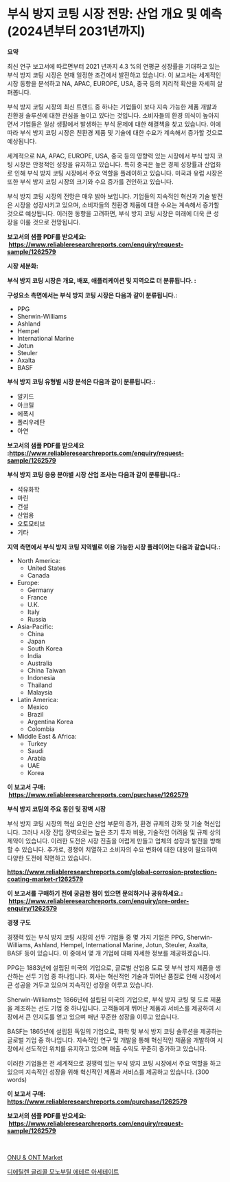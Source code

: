 <p><h1>부식 방지 코팅 시장 전망: 산업 개요 및 예측 (2024년부터 2031년까지)</h1></p><p><strong>요약</strong></p>
<p><p>최신 연구 보고서에 따르면부터 2021 년까지 4.3 %의 연평균 성장률을 기대하고 있는 부식 방지 코팅 시장은 현재 일정한 조건에서 발전하고 있습니다. 이 보고서는 세계적인 시장 동향을 분석하고 NA, APAC, EUROPE, USA, 중국 등의 지리적 확산을 자세히 살펴봅니다.</p><p>부식 방지 코팅 시장의 최신 트렌드 중 하나는 기업들이 보다 지속 가능한 제품 개발과 친환경 솔루션에 대한 관심을 높이고 있다는 것입니다. 소비자들의 환경 의식이 높아지면서 기업들은 일상 생활에서 발생하는 부식 문제에 대한 해결책을 찾고 있습니다. 이에 따라 부식 방지 코팅 시장은 친환경 제품 및 기술에 대한 수요가 계속해서 증가할 것으로 예상됩니다.</p><p>세계적으로 NA, APAC, EUROPE, USA, 중국 등의 영향력 있는 시장에서 부식 방지 코팅 시장은 안정적인 성장을 유지하고 있습니다. 특히 중국은 높은 경제 성장률과 산업화로 인해 부식 방지 코팅 시장에서 주요 역할을 플레이하고 있습니다. 미국과 유럽 시장은 또한 부식 방지 코팅 시장의 크기와 수요 증가를 견인하고 있습니다.</p><p>부식 방지 코팅 시장의 전망은 매우 밝아 보입니다. 기업들의 지속적인 혁신과 기술 발전은 시장을 성장시키고 있으며, 소비자들의 친환경 제품에 대한 수요는 계속해서 증가할 것으로 예상됩니다. 이러한 동향을 고려하면, 부식 방지 코팅 시장은 미래에 더욱 큰 성장을 이룰 것으로 전망됩니다.</p></p>
<p><strong>보고서의 샘플 PDF를 받으세요: &nbsp;<a href="https://www.reliableresearchreports.com/enquiry/request-sample/1262579">https://www.reliableresearchreports.com/enquiry/request-sample/1262579</a></strong></p>
<p><strong>시장 세분화:</strong></p>
<p><strong> 부식 방지 코팅 시장은 개요, 배포, 애플리케이션 및 지역으로 더 분류됩니다. :</strong></p>
<p><strong>구성요소 측면에서는 부식 방지 코팅 시장은 다음과 같이 분류됩니다.:</strong></p>
<p><ul><li>PPG</li><li>Sherwin-Williams</li><li>Ashland</li><li>Hempel</li><li>International Marine</li><li>Jotun</li><li>Steuler</li><li>Axalta</li><li>BASF</li></ul></p>
<p><strong> 부식 방지 코팅 유형별 시장 분석은 다음과 같이 분류됩니다.:</strong></p>
<p><ul><li>알키드</li><li>아크릴</li><li>에폭시</li><li>폴리우레탄</li><li>아연</li></ul></p>
<p><strong>보고서의 샘플 PDF를 받으세요 :<a href="https://www.reliableresearchreports.com/enquiry/request-sample/1262579">https://www.reliableresearchreports.com/enquiry/request-sample/1262579</a></strong></p>
<p><strong> 부식 방지 코팅 응용 분야별 시장 산업 조사는 다음과 같이 분류됩니다.:</strong></p>
<p><ul><li>석유화학</li><li>마린</li><li>건설</li><li>산업용</li><li>오토모티브</li><li>기타</li></ul></p>
<p><strong>지역 측면에서 부식 방지 코팅 지역별로 이용 가능한 시장 플레이어는 다음과 같습니다.:</strong></p>
<p><ul>
    <li>
        North America:
        <ul>
            <li>United States</li>
            <li>Canada</li>
        </ul>
    </li>
    <li>
        Europe:
        <ul>
            <li>Germany</li>
            <li>France</li>
            <li>U.K.</li>
            <li>Italy</li>
            <li>Russia</li>
        </ul>
    </li>
    <li>
        Asia-Pacific:
        <ul>
            <li>China</li>
            <li>Japan</li>
            <li>South Korea</li>
            <li>India</li>
            <li>Australia</li>
            <li>China Taiwan</li>
            <li>Indonesia</li>
            <li>Thailand</li>
            <li>Malaysia</li>
        </ul>
    </li>
    <li>
        Latin America:
        <ul>
            <li>Mexico</li>
            <li>Brazil</li>
            <li>Argentina Korea</li>
            <li>Colombia</li>
        </ul>
    </li>
    <li>
        Middle East & Africa:
        <ul>
            <li>Turkey</li>
            <li>Saudi</li>
            <li>Arabia</li>
            <li>UAE</li>
            <li>Korea</li>
        </ul>
    </li>
    </ul></p>
<p><strong>이 보고서 구매: &nbsp;<a href="https://www.reliableresearchreports.com/purchase/1262579">https://www.reliableresearchreports.com/purchase/1262579</a></strong></p>
<p><strong>부식 방지 코팅의 주요 동인 및 장벽 시장</strong></p>
<p><p>부식 방지 코팅 시장의 핵심 요인은 산업 부문의 증가, 환경 규제의 강화 및 기술 혁신입니다. 그러나 시장 진입 장벽으로는 높은 초기 투자 비용, 기술적인 어려움 및 규제 상의 제약이 있습니다. 이러한 도전은 시장 진출을 어렵게 만들고 업체의 성장과 발전을 방해할 수 있습니다. 추가로, 경쟁이 치열하고 소비자의 수요 변화에 대한 대응이 필요하여 다양한 도전에 직면하고 있습니다.</p></p>
<p><strong><a href="https://www.reliableresearchreports.com/global-corrosion-protection-coating-market-r1262579">https://www.reliableresearchreports.com/global-corrosion-protection-coating-market-r1262579</a></strong></p>
<p><strong>이 보고서를 구매하기 전에 궁금한 점이 있으면 문의하거나 공유하세요.: &nbsp;<a href="https://www.reliableresearchreports.com/enquiry/pre-order-enquiry/1262579">https://www.reliableresearchreports.com/enquiry/pre-order-enquiry/1262579</a></strong></p>
<p><strong>경쟁 구도</strong></p>
<p><p>경쟁력 있는 부식 방지 코팅 시장의 선두 기업들 중 몇 가지 기업은 PPG, Sherwin-Williams, Ashland, Hempel, International Marine, Jotun, Steuler, Axalta, BASF 등이 있습니다. 이 중에서 몇 개 기업에 대해 자세한 정보를 제공하겠습니다.</p><p>PPG는 1883년에 설립된 미국의 기업으로, 글로벌 산업용 도료 및 부식 방지 제품을 생산하는 선두 기업 중 하나입니다. 회사는 혁신적인 기술과 뛰어난 품질로 인해 시장에서 큰 성공을 거두고 있으며 지속적인 성장을 이루고 있습니다.</p><p>Sherwin-Williams는 1866년에 설립된 미국의 기업으로, 부식 방지 코팅 및 도료 제품을 제조하는 선도 기업 중 하나입니다. 고객들에게 뛰어난 제품과 서비스를 제공하여 시장에서 큰 인지도를 얻고 있으며 매년 꾸준한 성장을 이루고 있습니다.</p><p>BASF는 1865년에 설립된 독일의 기업으로, 화학 및 부식 방지 코팅 솔루션을 제공하는 글로벌 기업 중 하나입니다. 지속적인 연구 및 개발을 통해 혁신적인 제품을 개발하여 시장에서 선도적인 위치를 유지하고 있으며 매출 수익도 꾸준히 증가하고 있습니다.</p><p>이러한 기업들은 전 세계적으로 경쟁력 있는 부식 방지 코팅 시장에서 주요 역할을 하고 있으며 지속적인 성장을 위해 혁신적인 제품과 서비스를 제공하고 있습니다. (300 words)</p></p>
<p><strong>이 보고서 구매: &nbsp; <a href="https://www.reliableresearchreports.com/purchase/1262579">https://www.reliableresearchreports.com/purchase/1262579</a></strong></p>
<p><strong>보고서의 샘플 PDF를 받으세요: &nbsp;<a href="https://www.reliableresearchreports.com/enquiry/request-sample/1262579">https://www.reliableresearchreports.com/enquiry/request-sample/1262579</a></strong><strong></strong></p>
<p>&nbsp;</p>
<p><p><a href="https://github.com/RickHolmes3/Market-Research-Report-List-4/blob/main/onu-ont-market.md">ONU & ONT Market</a></p><p><a href="https://github.com/crfsywufhm81415/Market-Research-Report-List-1/blob/main/117009418893.md">디에틸렌 글리콜 모노부틸 에테르 아세테이트</a></p></p>